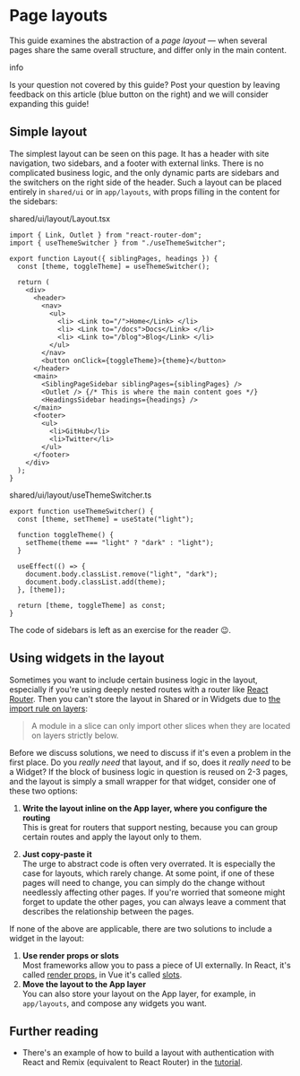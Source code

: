 # Page layouts

This guide examines the abstraction of a *page layout* — when several pages share the same overall structure, and differ only in the main content.

info

Is your question not covered by this guide? Post your question by leaving feedback on this article (blue button on the right) and we will consider expanding this guide!

## Simple layout[​](#simple-layout "Direct link to heading")

The simplest layout can be seen on this page. It has a header with site navigation, two sidebars, and a footer with external links. There is no complicated business logic, and the only dynamic parts are sidebars and the switchers on the right side of the header. Such a layout can be placed entirely in `shared/ui` or in `app/layouts`, with props filling in the content for the sidebars:

shared/ui/layout/Layout.tsx

```
import { Link, Outlet } from "react-router-dom";
import { useThemeSwitcher } from "./useThemeSwitcher";

export function Layout({ siblingPages, headings }) {
  const [theme, toggleTheme] = useThemeSwitcher();

  return (
    <div>
      <header>
        <nav>
          <ul>
            <li> <Link to="/">Home</Link> </li>
            <li> <Link to="/docs">Docs</Link> </li>
            <li> <Link to="/blog">Blog</Link> </li>
          </ul>
        </nav>
        <button onClick={toggleTheme}>{theme}</button>
      </header>
      <main>
        <SiblingPageSidebar siblingPages={siblingPages} />
        <Outlet /> {/* This is where the main content goes */}
        <HeadingsSidebar headings={headings} />
      </main>
      <footer>
        <ul>
          <li>GitHub</li>
          <li>Twitter</li>
        </ul>
      </footer>
    </div>
  );
}
```

shared/ui/layout/useThemeSwitcher.ts

```
export function useThemeSwitcher() {
  const [theme, setTheme] = useState("light");

  function toggleTheme() {
    setTheme(theme === "light" ? "dark" : "light");
  }

  useEffect(() => {
    document.body.classList.remove("light", "dark");
    document.body.classList.add(theme);
  }, [theme]);

  return [theme, toggleTheme] as const;
}
```

The code of sidebars is left as an exercise for the reader 😉.

## Using widgets in the layout[​](#using-widgets-in-the-layout "Direct link to heading")

Sometimes you want to include certain business logic in the layout, especially if you're using deeply nested routes with a router like [React Router](https://reactrouter.com/). Then you can't store the layout in Shared or in Widgets due to [the import rule on layers](/documentation/docs/reference/layers.md#import-rule-on-layers):

> A module in a slice can only import other slices when they are located on layers strictly below.

Before we discuss solutions, we need to discuss if it's even a problem in the first place. Do you *really need* that layout, and if so, does it *really need* to be a Widget? If the block of business logic in question is reused on 2-3 pages, and the layout is simply a small wrapper for that widget, consider one of these two options:

1. **Write the layout inline on the App layer, where you configure the routing**<br /><!-- -->This is great for routers that support nesting, because you can group certain routes and apply the layout only to them.

2. **Just copy-paste it**<br /><!-- -->The urge to abstract code is often very overrated. It is especially the case for layouts, which rarely change. At some point, if one of these pages will need to change, you can simply do the change without needlessly affecting other pages. If you're worried that someone might forget to update the other pages, you can always leave a comment that describes the relationship between the pages.

If none of the above are applicable, there are two solutions to include a widget in the layout:

1. **Use render props or slots**
   <br />
   <!-- -->
   Most frameworks allow you to pass a piece of UI externally. In React, it's called [render props](https://www.patterns.dev/react/render-props-pattern/), in Vue it's called [slots](https://vuejs.org/guide/components/slots).
2. **Move the layout to the App layer**
   <br />
   <!-- -->
   You can also store your layout on the App layer, for example, in `app/layouts`, and compose any widgets you want.

## Further reading[​](#further-reading "Direct link to heading")

* There's an example of how to build a layout with authentication with React and Remix (equivalent to React Router) in the [tutorial](/documentation/docs/get-started/tutorial.md).
